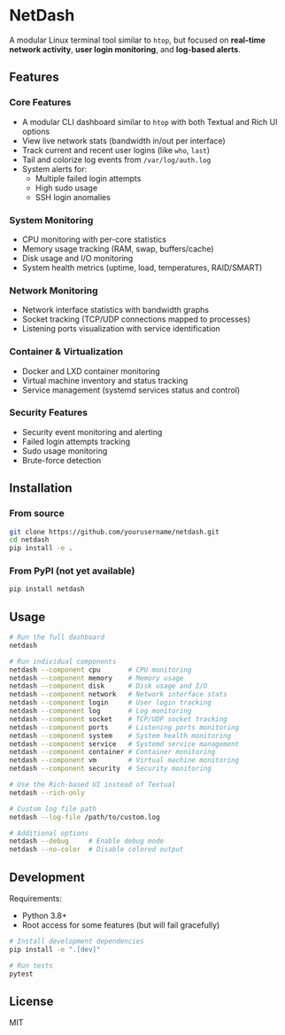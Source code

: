 # NetDash

A modular Linux terminal tool similar to `htop`, but focused on **real-time network activity**, **user login monitoring**, and **log-based alerts**.

## Features

### Core Features
- A modular CLI dashboard similar to `htop` with both Textual and Rich UI options
- View live network stats (bandwidth in/out per interface)
- Track current and recent user logins (like `who`, `last`)
- Tail and colorize log events from `/var/log/auth.log`
- System alerts for:
  - Multiple failed login attempts
  - High sudo usage
  - SSH login anomalies

### System Monitoring
- CPU monitoring with per-core statistics
- Memory usage tracking (RAM, swap, buffers/cache)
- Disk usage and I/O monitoring
- System health metrics (uptime, load, temperatures, RAID/SMART)

### Network Monitoring
- Network interface statistics with bandwidth graphs
- Socket tracking (TCP/UDP connections mapped to processes)
- Listening ports visualization with service identification

### Container & Virtualization
- Docker and LXD container monitoring
- Virtual machine inventory and status tracking
- Service management (systemd services status and control)

### Security Features
- Security event monitoring and alerting
- Failed login attempts tracking
- Sudo usage monitoring
- Brute-force detection

## Installation

### From source

```bash
git clone https://github.com/yourusername/netdash.git
cd netdash
pip install -e .
```

### From PyPI (not yet available)

```bash
pip install netdash
```

## Usage

```bash
# Run the full dashboard
netdash

# Run individual components
netdash --component cpu       # CPU monitoring
netdash --component memory    # Memory usage
netdash --component disk      # Disk usage and I/O
netdash --component network   # Network interface stats
netdash --component login     # User login tracking
netdash --component log       # Log monitoring
netdash --component socket    # TCP/UDP socket tracking
netdash --component ports     # Listening ports monitoring
netdash --component system    # System health monitoring
netdash --component service   # Systemd service management
netdash --component container # Container monitoring
netdash --component vm        # Virtual machine monitoring
netdash --component security  # Security monitoring

# Use the Rich-based UI instead of Textual
netdash --rich-only

# Custom log file path
netdash --log-file /path/to/custom.log

# Additional options
netdash --debug     # Enable debug mode
netdash --no-color  # Disable colored output
```

## Development

Requirements:
- Python 3.8+
- Root access for some features (but will fail gracefully)

```bash
# Install development dependencies
pip install -e ".[dev]"

# Run tests
pytest
```

## License

MIT
